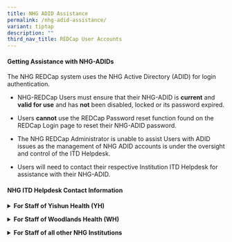 ```yaml
---
title: NHG ADID Assistance
permalink: /nhg-adid-assistance/
variant: tiptap
description: ""
third_nav_title: REDCap User Accounts
---
```

<h4><strong>Getting Assistance with NHG-ADIDs</strong></h4>
<p></p>
<p>The NHG REDCap system uses the NHG Active Directory (ADID) for login authentication.</p>
<ul data-tight="true" class="tight">
<li>
<p>NHG-REDCap Users must ensure that their NHG-ADID&nbsp;is <strong>current</strong> and <strong>valid for use</strong> and
has <strong>not</strong> been disabled, locked or its password expired.</p>
</li>
<li>
<p>Users <strong>cannot</strong> use the REDCap Password reset function found
on the REDCap Login page to reset their NHG-ADID password.</p>
</li>
<li>
<p>The NHG REDCap Administrator is unable to assist&nbsp;Users with ADID
issues&nbsp;as the management of NHG ADID accounts is under the oversight
and control of the ITD Helpdesk.</p>
</li>
<li>
<p>Users will need to contact their respective Institution ITD Helpdesk&nbsp;for
assistance with their NHG-ADID.</p>
<p></p>
</li>
</ul>
<h4><strong>NHG ITD Helpdesk Contact Information</strong></h4>
<div data-type="detailGroup" class="isomer-accordion-group isomer-accordion isomer-accordion-white">
<details class="isomer-details">
<summary><strong>For Staff of Yishun Health (YH)</strong>
</summary>
<div data-type="detailsContent" class="isomer-details-content">
<p>Email: <a href="mailto:IST.Servicedesk@ktph.com.sg" rel="noopener noreferrer nofollow" target="_blank">IST.Servicedesk@ktph.com.sg</a>
</p>
<p>Tel: 1800-5874-478</p>
</div>
</details>
</div>
<p></p>
<div data-type="detailGroup" class="isomer-accordion-group isomer-accordion isomer-accordion-white">
<details class="isomer-details">
<summary><strong>For Staff of Woodlands Health (WH)</strong>
</summary>
<div data-type="detailsContent" class="isomer-details-content">
<p>Email: <a href="mailto:IT.HELPDESK@wh.com.sg" rel="noopener noreferrer nofollow" target="_blank">IT.HELPDESK@wh.com.sg</a>
</p>
<p>Tel: 1800-4873-942</p>
</div>
</details>
</div>
<p></p>
<div data-type="detailGroup" class="isomer-accordion-group isomer-accordion isomer-accordion-white">
<details class="isomer-details">
<summary><strong>For Staff of all other NHG Institutions</strong>
</summary>
<div data-type="detailsContent" class="isomer-details-content">
<p>Email:&nbsp;<a href="mailto:itdhelp@nhg.com.sg" rel="noopener noreferrer nofollow" target="_blank">itdhelp@nhg.com.sg</a>
</p>
<p>Tel: 1800-483-4357</p>
</div>
</details>
</div>
<p></p>